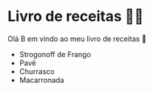 # Livro de receitas :man_cook:

Olá B em vindo ao meu livro de receitas :wave:

- Strogonoff de Frango
- Pavê
- Churrasco
- Macarronada
